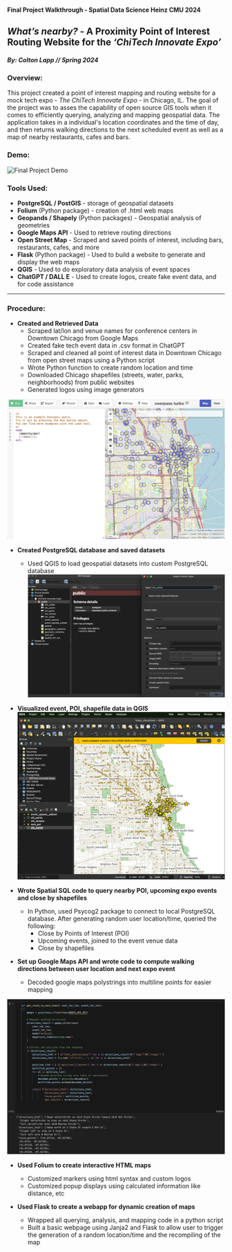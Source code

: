 #### Final Project Walkthrough - Spatial Data Science Heinz CMU 2024
## _What’s nearby?_ - A Proximity Point of Interest Routing Website for the _‘ChiTech Innovate Expo’_
##### By: Colton Lapp // Spring 2024


### Overview:
This project created a point of interest mapping and routing website for a mock tech expo - _The ChiTech Innovate Expo_ - in Chicago, IL. The goal of the project was to asses the capability of open source GIS tools when it comes to efficiently querying, analyzing and mapping geospatial data. The application takes in a individual's location coordinates and the time of day, and then returns walking directions to the next scheduled event as well as a map of nearby restaurants, cafes and bars. 

### Demo:
![Final Project Demo](img/final_project/demo.gif)

### Tools Used:
- **PostgreSQL / PostGIS** - storage of geospatial datasets
- **Folium** (Python package) - creation of .html web maps
- **Geopands / Shapely** (Python packages) - Geospatial analysis of geometries 
- **Google Maps API** - Used to retrieve routing directions
- **Open Street Map** - Scraped and saved points of interest, including bars, restaurants, cafes, and more
- **Flask** (Python package) - Used to build a website to generate and display the web maps
- **QGIS** - Used to do exploratory data analysis of event spaces
- **ChatGPT / DALL E** - Used to create logos, create fake event data, and for code assistance

---

### Procedure:
- **Created and Retrieved Data**
    - Scraped lat/lon and venue names for conference centers in Downtown Chicago from Google Maps
    - Created fake tech event data in .csv format in ChatGPT
    - Scraped and cleaned all point of interest data in Downtown Chicago from open street maps using a Python script
    - Wrote Python function to create random location and time
    - Downloaded Chicago shapefiles (streets, water, parks, neighborhoods) from public websites
    - Generated logos using image generators

![Created Data](img/final_project/osm_scrape.png)


- **Created PostgreSQL database and saved datasets**
     - Used QGIS to load geospatial datasets into custom PostgreSQL database
![Created Data](img/final_project/QGIS_data_loading.png)

- **Visualized event, POI, shapefile data in QGIS**
![Created Data](img/final_project/QGIS_mapped.png)

- **Wrote Spatial SQL code to query nearby POI, upcoming expo events and close by shapefiles**
    - In Python, used Psycog2 package to connect to local PostgreSQL database. After generating random user location/time, queried the following:
        - Close by Points of Interest (POI)
        - Upcoming events, joined to the event venue data
        - Close by shapefiles 


- **Set up Google Maps API and wrote code to compute walking directions between user location and next expo event**
    - Decoded google maps polystrings into multiline points for easier mapping

![GMaps API](img/final_project/gmaps_api_code.png)

    
- **Used Folium to create interactive HTML maps**
    - Customized markers using html syntax and custom logos
    - Customized popup displays using calculated information like distance, etc

- **Used Flask to create a webapp for dynamic creation of maps**
    - Wrapped all querying, analysis, and mapping code in a python script
    - Built a basic webpage using Janja2 and Flask to allow user to trigger the generation of a random location/time and the recompiling of the map

     


